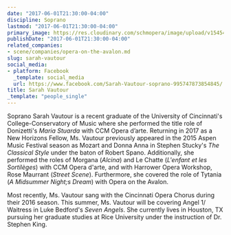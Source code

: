 ```yaml
---
date: "2017-06-01T21:30:00-04:00"
discipline: Soprano
lastmod: "2017-06-01T21:30:00-04:00"
primary_image: https://res.cloudinary.com/schmopera/image/upload/v1545409169/media/webhook-uploads/1496366898481/2017-06-01---Sarah-Vautour.jpg.jpg
publishDate: "2017-06-01T21:30:00-04:00"
related_companies:
- scene/companies/opera-on-the-avalon.md
slug: sarah-vautour
social_media:
- platform: Facebook
  _template: social_media
  url: https://www.facebook.com/Sarah-Vautour-soprano-995747873854845/
title: Sarah Vautour
_template: "people_single"
---
```


Soprano Sarah Vautour is a recent graduate of the University of Cincinnati's College-Conservatory of Music where she performed the title role of Donizetti's *Maria Stuarda* with CCM Opera d’arte. Returning in 2017 as a New Horizons Fellow, Ms. Vautour previously appeared in the 2015 Aspen Music Festival season as Mozart and Donna Anna in Stephen Stucky's *The Classical Style* under the baton of Robert Spano. Additionally, she performed the roles of Morgana (*Alcina*) and Le Chatte (*L'enfant et les Sortilèges*) with CCM Opera d'arte, and with Harrower Opera Workshop, Rose Maurrant (*Street Scene*). Furthermore, she covered the role of Tytania (*A Midsummer Night;s Dream*) with Opera on the Avalon. 

Most recently, Ms. Vautour sang with the Cincinnati Opera Chorus during their 2016 season. This summer, Ms. Vautour will be covering Angel 1/ Waitress in Luke Bedford's *Seven Angels*. She currently lives in Houston, TX pursuing her graduate studies at Rice University under the instruction of Dr. Stephen King.

